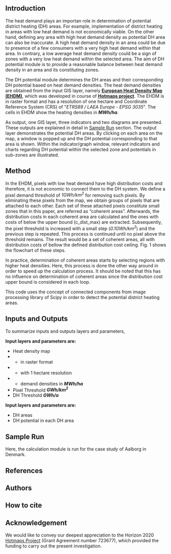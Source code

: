 ## Introduction
The heat demand plays an importan role in determination of potential district heating (DH) areas. For example, implementation of district heating in areas with low heat demand is not economically viable. On the other hand, defining any area with high heat demand density as potential DH area can also be inaccurate. A high heat demand density in an area could be due to presence of a few consumers with a very high heat demand within that area. In contrary, a low average heat demand density could be a sign of zones with a very low heat demand within the selected area. The aim of DH potential module is to provide a reasonable balance between heat demand density in an area and its constituting zones.

The DH potential module determines the DH areas and their corresponding DH potential based on heat demand densities. The heat demand densities are obtained from the input GIS layer, namely [__European Heat Density Map (EHDM)__](https://gitlab.com/hotmaps/heat/heat_tot_curr_density), which was developed in course of  [__Hotmaps project__](www.hotmaps-project.eu). The EHDM is in raster format and has a resolution of one hectare and Coordinate Reference System (CRS) of "_*ETRS89 / LAEA Europe - EPSG 3035*_". The cells in EHDM show the heating densities in _**MWh/ha**_.

As output, one GIS layer, three indicators and two diagrams are presented. These outputs are explained in detail in [Sample Run](https://github.com/HotMaps/hotmaps_wiki/wiki/CM---District-Heating-Potentials#Sample-Run) section. The output layer demonstrates the potential DH areas. By clicking on each area on the map, a window is popped up and the DH potential corresponding to that area is shown. Within the indicator/graph window, relevant indicators and charts regarding DH potential within the selected zone and potentials in sub-zones are illustrated.


## Method

In the EHDM, pixels with low heat demand have high distribution costs and therefore, it is not economic to connect them to the DH system. We define a pixel demand threshold of _*1GWh/km<sup>2*_ for removing such pixels. By eliminating these pixels from the map, we obtain groups of pixels that are attached to each other. Each set of these attached pixels constitute small zones that in this paper, are referred as “coherent areas”. Afterwards, the distribution costs in each coherent area are calculated and the ones with costs of below the upper bound (c\_dist\_max) are extracted. Subsequently, the pixel threshold is increased with a small step (_*0.1GWh/km<sup>2*_) and the previous step is repeated. This process is continued until no pixel above the threshold remains. The result would be a set of coherent areas, all with distribution costs of bellow the defined distribution cost ceiling. Fig. 1 shows the flowchart of these steps.

In practice, determination of coherent areas starts by selecting regions with higher heat densities. Here, this process is done the other way around in order to speed up the calculation process. It should be noted that this has no influence on determination of coherent areas since the distribution cost upper bound is considered in each loop.

This code uses the concept of connected components from image processing library of Scipy in order to detect the potential district heating areas.


## Inputs and Outputs

To summarize inputs and outputs layers and parameters,

__Input layers and parameters are:__

* Heat density map
* * in raster format
* * with 1 hectare resolution
* * demand densities in _**MWh/ha**_
* Pixel Threshold _**GWh/km<sup>2**_
* DH Threshold _**GWh/a**_


__Input layers and parameters are:__


- DH areas
- DH potential in each DH area


## Sample Run

Here, the calculation module is run for the case study of Aalborg in Denmark.


## References


## Authors


## How to cite



## Acknowledgement
We would like to convey our deepest appreciation to the Horizon 2020 [Hotmaps Project](www.hotmaps-project.eu) (Grant Agreement number 723677), which provided the funding to carry out the present investigation.



